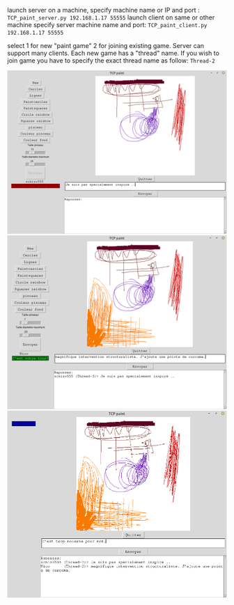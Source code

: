 launch server on a machine, specify machine name or IP and port :
`TCP_paint_server.py 192.168.1.17 55555`
launch client on same or other machine specify server machine name and port:
`TCP_paint_client.py 192.168.1.17 55555`

select 1 for new "paint game"
2 for joining existing game.
Server can support many clients.
Each new game has a "thread" name. If you wish to join game you have to specify the exact thread name as follow:
`Thread-2`

![sampleimage](./TCPpaintGUI1.png)
![sampleimage](./TCPpaintGUI2.png)
![sampleimage](./TCPpaintGUI3.png)
